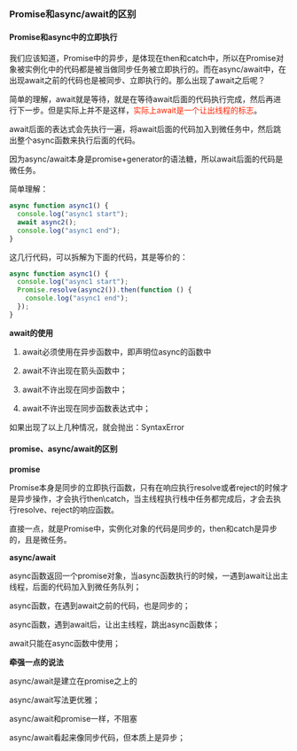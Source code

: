 ### Promise和async/await的区别

#### Promise和async中的立即执行

我们应该知道，Promise中的异步，是体现在then和catch中，所以在Promise对象被实例化中的代码都是被当做同步任务被立即执行的。而在async/await中，在出现await之前的代码也是被同步、立即执行的。那么出现了await之后呢？

简单的理解，await就是等待，就是在等待await后面的代码执行完成，然后再进行下一步。但是实际上并不是这样，<font color="#f20">实际上await是一个让出线程的标志</font>。

await后面的表达式会先执行一遍，将await后面的代码加入到微任务中，然后跳出整个async函数来执行后面的代码。

因为async/await本身是promise+generator的语法糖，所以await后面的代码是微任务。

简单理解：

```javascript
async function async1() {
  console.log("async1 start");
  await async2();
  console.log("async1 end");
}
```

这几行代码，可以拆解为下面的代码，其是等价的：

```javascript
async function async1() {
  console.log("async1 start");
  Promise.resolve(async2()).then(function () {
    console.log("async1 end");
  });
}
```

**await的使用**

1. await必须使用在异步函数中，即声明位async的函数中

2. await不许出现在箭头函数中；

3. await不许出现在同步函数中；

4. await不许出现在同步函数表达式中；

如果出现了以上几种情况，就会抛出：SyntaxError

#### promise、async/await的区别

**promise**

Promise本身是同步的立即执行函数，只有在响应执行resolve或者reject的时候才是异步操作，才会执行then\catch，当主线程执行栈中任务都完成后，才会去执行resolve、reject的响应函数。

直接一点，就是Promise中，实例化对象的代码是同步的，then和catch是异步的，且是微任务。

**async/await**

async函数返回一个promise对象，当async函数执行的时候，一遇到await让出主线程，后面的代码加入到微任务队列；

async函数，在遇到await之前的代码，也是同步的；

async函数，遇到await后，让出主线程，跳出async函数体；

await只能在async函数中使用；

**牵强一点的说法**

async/await是建立在promise之上的

async/await写法更优雅；

async/await和promise一样，不阻塞

async/await看起来像同步代码，但本质上是异步；